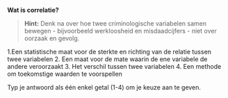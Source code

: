 **Wat is correlatie?**

> **Hint:** Denk na over hoe twee criminologische variabelen samen bewegen - bijvoorbeeld werkloosheid en misdaadcijfers - niet over oorzaak en gevolg.

1.Een statistische maat voor de sterkte en richting van de relatie tussen twee variabelen
2. Een maat voor de mate waarin de ene variabele de andere veroorzaakt
3. Het verschil tussen twee variabelen
4. Een methode om toekomstige waarden te voorspellen

Typ je antwoord als één enkel getal (1-4) om je keuze aan te geven.